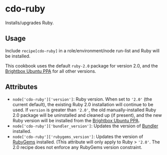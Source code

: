 # cdo-ruby

Installs/upgrades Ruby.

## Usage

Include `recipe[cdo-ruby]` in a role/environment/node run-list and Ruby will be installed.

This cookbook uses the default `ruby-2.0` package for version 2.0,
and the [Brightbox Ubuntu PPA](https://www.brightbox.com/docs/ruby/ubuntu/) for all other versions.

## Attributes

- `node['cdo-ruby']['version']`: Ruby version.
When set to `'2.0'` (the current default), the existing Ruby 2.0 installation will continue to be used.
If `version` is greater than `'2.0'`, the old manually-installed Ruby 2.0 package will be uninstalled and cleaned up
(if present), and the new Ruby version will be installed from the [Brightbox Ubuntu PPA](https://www.brightbox.com/docs/ruby/ubuntu/).
- `node['cdo-ruby']['bundler_version']`: Updates the version of [Bundler](http://bundler.io/) installed.
- `node['cdo-ruby']['rubygems_version']`: Updates the version of [RubyGems](https://rubygems.org/) installed.
(This attribute will only apply to Ruby > `'2.0'`. The 2.0 recipe does not enforce any RubyGems version constraint.
